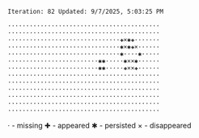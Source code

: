 `Iteration: 82 Updated: 9/7/2025, 5:03:25 PM`
<!-- GOL_START -->
`··········································`</br>
`··········································`</br>
`·······························✚×✱✚·······`</br>
`·······························✱×✱✚×······`</br>
`·······························✱····✱·····`</br>
`·························✱✱·····✱××✱······`</br>
`·························✱✱·····✚××✚······`</br>
`··········································`</br>
`··········································`</br>
`··········································`</br>
`··········································`</br>
`··········································`</br>
`··········································`</br>
<!-- GOL_END -->
· - missing
✚ - appeared
✱ - persisted
× - disappeared